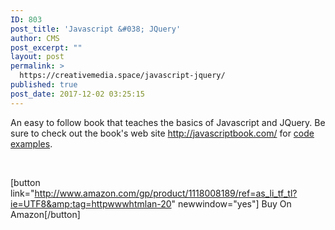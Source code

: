 ```yaml
---
ID: 803
post_title: 'Javascript &#038; JQuery'
author: CMS
post_excerpt: ""
layout: post
permalink: >
  https://creativemedia.space/javascript-jquery/
published: true
post_date: 2017-12-02 03:25:15
---
```

An easy to follow book that teaches the basics of Javascript and JQuery. Be sure to check out the book's web site <a href="http://javascriptbook.com/">http://javascriptbook.com/</a> for <a href="http://javascriptbook.com/code/">code examples</a>.

&nbsp;

[button link="http://www.amazon.com/gp/product/1118008189/ref=as_li_tf_tl?ie=UTF8&amp;tag=httpwwwhtmlan-20" newwindow="yes"] Buy On Amazon[/button]